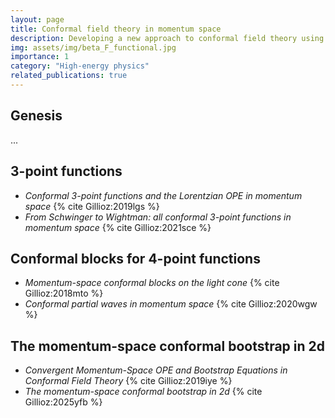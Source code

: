 ```yaml
---
layout: page
title: Conformal field theory in momentum space
description: Developing a new approach to conformal field theory using the momentum-space representation of correlation functions
img: assets/img/beta_F_functional.jpg
importance: 1
category: "High-energy physics"
related_publications: true
---
```


## Genesis

...

## 3-point functions

- _Conformal 3-point functions and the Lorentzian OPE in momentum space_ {% cite Gillioz:2019lgs %}
- _From Schwinger to Wightman: all conformal 3-point functions in momentum space_ {% cite Gillioz:2021sce %}

## Conformal blocks for 4-point functions

- _Momentum-space conformal blocks on the light cone_ {% cite Gillioz:2018mto %}
- _Conformal partial waves in momentum space_ {% cite Gillioz:2020wgw %}

## The momentum-space conformal bootstrap in 2d

- _Convergent Momentum-Space OPE and Bootstrap Equations in Conformal Field Theory_ {% cite Gillioz:2019iye %}
- _The momentum-space conformal bootstrap in 2d_ {% cite Gillioz:2025yfb %}

